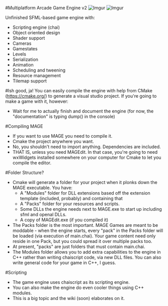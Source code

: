 #Multiplatform Arcade Game Engine v2
![Imgur](http://i.imgur.com/Qf707M2.png)
![Imgur](http://i.imgur.com/J8jh7Uo.png)

Unfinished SFML-based game engine with:
- Scripting engine (chai)
- Object oriented design
- Shader support
- Cameras
- Gamestates
- Levels
- Serialization
- Animation
- Scheduling and tweening
- Resource management
- Tilemap support

#Ish good, ja!
You can easily compile the engine with help from CMake (https://cmake.org/) to generate a visual studio project. If you're going to make a game with it, however:
- Wait for me to actually finish and document the engine (for now, the "documentation" is typing dump() in the console)

#Compiling MAGE
- If you want to use MAGE you need to compile it.
- Cmake the project anywhere you want.
- No, you shouldn't need to import anything. Dependencies are included.
- THAT IS, unless you need MAGEdit. In that case, you're going to need wxWidgets installed somewhere on your computer for Cmake to let you compile the editor.

#Folder Structure?
- Cmake will generate a folder for your project when it plonks down the MAGE executable. You have:
  - A "Modules" folder for DLL extensions based off the extension template (included, probably) and containing that
  - A "Packs" folder for your resources and scripts.
  - Some DLLs the engine needs next to MAGE.exe to start up including sfml and openal DLLs.
  - A copy of MAGEdit.exe (if you compiled it)
- The Packs folder is the most important. MAGE Games are meant to be moddable - when the engine starts, every "pack" in the Packs folder will be loaded (via execution of main.chai). Your game content need only reside in one Pack, but you could spread it over multiple packs too.
- At present, "packs" are just folders that must contain main.chai.
- The Modules folder allows you to add extra capabilities to the engine in C++ rather than writing chaiscript code, via new DLL files. You can also write general code for your game in C++, I guess.

#Scripting
- The game engine uses chaiscript as its scripting engine.
- You can also make the engine do even cooler things using C++ modules.
- This is a big topic and the wiki (soon) elaborates on it.
